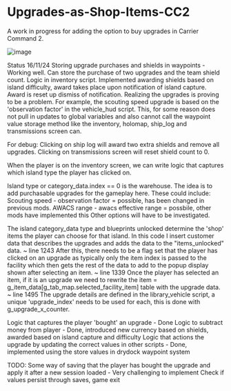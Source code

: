 # Upgrades-as-Shop-Items-CC2
A work in progress for adding the option to buy upgrades in Carrier Command 2. 

![image](https://github.com/user-attachments/assets/2f09874e-e24a-4198-a869-6608f636d4b3)

Status 16/11/24
Storing upgrade purchases and shields in waypoints - Working well. Can store the purchase of two upgrades and the team shield count. Logic in inventory script.
Implemented awarding shields based on island difficulty, award takes place upon notification of island capture. Award is reset up dismiss of notification. 
Realizing the upgrades is proving to be a problem. For example, the scouting speed upgrade is based on the 'observation factor' in the vehicle_hud script. This, for some reason does not pull in updates to global variables and also cannot call the waypoint value storage method like the inventory, holomap, ship_log and transmissions screen can. 

For debug: 
Clicking on ship log will award two extra shields and remove all upgrades. 
Clicking on transmissions screen will reset shield count to 0.

When the player is on the inventory screen, we can write logic that captures which island type the player has clicked on. 

Island type or category_data.index == 0 is the warehouse. The idea is to add purchasable upgrades for the gameplay here. 
These could include: 
Scouting speed - observation factor = possible, has been changed in previous mods.
AWACS range - awacs effective range = possbile, other mods have implemented this
Other options will have to be investigated. 

The island category_data type and blueprints unlocked determine the 'shop' items the player can choose for that island. 
In this code I insert customer data that describes the upgrades and adds the data to the "items_unlocked" data. ~ line 1243
After this, there needs to be a flag set that the player has clicked on an upgrade as typically only the item index is passed 
to the facility which then gets the rest of the data to add to the popup display shown after selecting an item. ~ line 1339
Once the player has selected an item, if it is an upgrade we need to rewrite the item = g_item_data[g_tab_map.selected_facility_item] 
table with the upgrade data. ~ line 1495
The upgrade details are defined in the library_vehicle script, a unique 'upgrade_index' needs to be used for each, this is done with g_upgrade_x_counter. 

Logic that captures the player 'bought' an upgrade - Done
Logic to subtract money from player - Done, introduced new currency based on shields, awarded based on island capture and difficulty 
Logic that actions the upgrade by updating the correct values in other scripts - Done, implemented using the store values in drydock waypoint system

TODO:
Some way of saving that the player has bought the upgrade and apply it after a new session loaded - Very challenging to implement
Check if values persist through saves, game exit 


